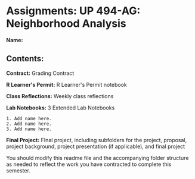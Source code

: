 # Assignments: UP 494-AG: Neighborhood Analysis
**Name:**

## Contents:

**Contract:** Grading Contract

**R Learner's Permit:** R Learner's Permit notebook

**Class Reflections:** Weekly class reflections

**Lab Notebooks:** 3 Extended Lab Notebooks

    1. Add name here.
    2. Add name here.
    3. Add name here.
    
**Final Project:** FInal project, including subfolders for the project, proposal, project background, project presentation (if applicable), and final project

You should modify this readme file and the accompanying folder structure as needed to reflect the work you have contracted to complete this semester.
